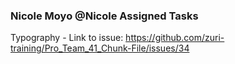 ### Nicole Moyo @Nicole Assigned Tasks
Typography - Link to issue: https://github.com/zuri-training/Pro_Team_41_Chunk-File/issues/34
